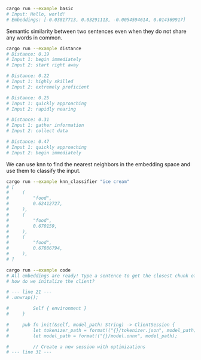 ```bash
cargo run --example basic
# Input: Hello, world!
# Embeddings: [-0.03817713, 0.03291113, -0.0054594614, 0.014369917]
```

Semantic similarity between two sentences even when they do not share any words in common.

```bash
cargo run --example distance
# Distance: 0.19
# Input 1: begin immediately
# Input 2: start right away

# Distance: 0.22
# Input 1: highly skilled
# Input 2: extremely proficient

# Distance: 0.25
# Input 1: quickly approaching
# Input 2: rapidly nearing

# Distance: 0.31
# Input 1: gather information
# Input 2: collect data

# Distance: 0.47
# Input 1: quickly approaching
# Input 2: begin immediately
```

We can use knn to find the nearest neighbors in the embedding space and use them to classify the input.

```bash
cargo run --example knn_classifier "ice cream"
# [
#     (
#         "food",
#         0.62412727,
#     ),
#     (
#         "food",
#         0.670159,
#     ),
#     (
#         "food",
#         0.67886794,
#     ),
# ]
```


```bash
cargo run --example code
# All embeddings are ready! Type a sentence to get the closest chunk of code.
# how do we initalize the client?

# --- line 21 ---
# .unwrap();

#         Self { environment }
#     }

#     pub fn init(&self, model_path: String) -> ClientSession {
#         let tokenizer_path = format!("{}/tokenizer.json", model_path);
#         let model_path = format!("{}/model.onnx", model_path);

#         // Create a new session with optimizations
# --- line 31 ---
```